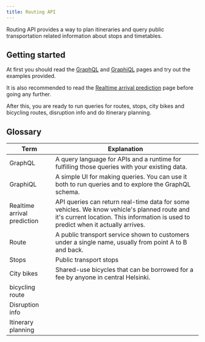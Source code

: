 ```yaml
---
title: Routing API
---
```

Routing API provides a way to plan itineraries and query public transportation related
information about stops and timetables.

## Getting started

At first you should read the [GraphQL](./0-graphql/) and [GraphiQL](./1-graphiql/) pages and try out the examples provided.

It is also recommended to read the [Realtime arrival prediction](./2-realtime-arrival-prediction/) page before going any further.

After this, you are ready to run queries for routes, stops, city bikes and bicycling routes, disruption info and do itinerary planning.

## Glossary

| Term                                  | Explanation                     |
|---------------------------------------|---------------------------------|
| GraphQL                               | A query language for APIs and a runtime for fulfilling those queries with your existing data.
| GraphiQL                              | A simple UI for making queries. You can use it both to run queries and to explore the GraphQL schema.
| Realtime arrival prediction           | API queries can return real-time data for some vehicles. We know vehicle's planned route and it's current location. This information is used to predict when it actually arrives.
| Route                                 | A public transport service shown to customers under a single name, usually from point A to B and back.
| Stops                                 | Public transport stops
| City bikes                            | Shared-use bicycles that can be borrowed for a fee by anyone in central Helsinki. 
| bicycling route                       | 
| Disruption info                       | 
| Itinerary planning                    | 
